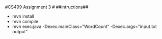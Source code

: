 #CS499 Assignment 3 #
##intructions##
- mvn install
- mvn compile
- mvn exec:java -Dexec.mainClass="WordCount" -Dexec.args="input.txt output"
